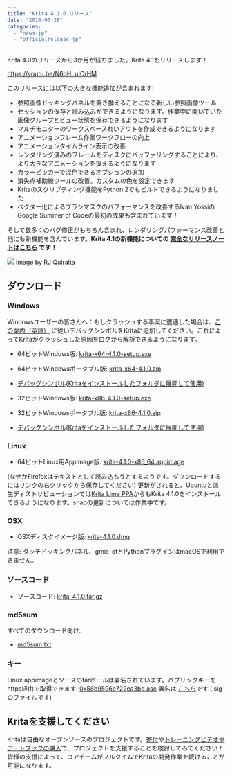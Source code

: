```yaml
---
title: "Krita 4.1.0 リリース"
date: "2018-06-28"
categories: 
  - "news-jp"
  - "officialrelease-jp"
---
```


Krita 4.0のリリースから3か月が経ちました。Krita 4.1をリリースします！

https://youtu.be/N6oHLuICrHM

このリリースには以下の大きな機能追加が含まれます:  

- 参照画像ドッキングパネルを置き換えることになる新しい参照画像ツール
- セッションの保存と読み込みができるようになります。作業中に開いていた画像グループとビュー状態を保存できるようになります
- マルチモニターのワークスペースれいアウトを作成できるようになります
- アニメーションフレーム作業ワークフローの向上
- アニメーションタイムライン表示の改善
- レンダリング済みのフレームをディスクにバッファリングすることにより、より大きなアニメーションを扱えるようになります
- カラーピッカーで混色できるオプションの追加
- 消失点補助線ツールの改善。カスタムの色を設定できます
- Kritaのスクリプティング機能をPython 2でもビルドできるようになりました
- ベクター化によるブラシマスクのパフォーマンスを改善するIvan YossiのGoogle Summer of Codeの最初の成果も含まれています！

そして数多くのバグ修正がもちろん含まれ、レンダリングパフォーマンス改善と他にも新機能を含んでいます。**Krita 4.1の新機能についての [完全なリリースノートはこちら](https://krita.org/en/krita-4-1-release-notes/) です！**

[![](/images/posts/2018/krita_41-1024x1024.png)](https://krita.org/wp-content/uploads/2018/06/krita_41.png) Image by RJ Quiralta

## ダウンロード

### Windows

Windowsユーザーの皆さんへ：もしクラッシュする事案に遭遇した場合は、[この案内（英語）](https://docs.krita.org/en/reference_manual/dr_minw_debugger.html#dr-minw) に従いデバッグシンボルをKritaに追加してください。これによってKritaがクラッシュした原因をログから解析できるようになります。

- 64ビットWindows版: [krita-x64-4.1.0-setup.exe](https://download.kde.org/stable/krita/4.1.0/krita-x64-4.1.0-setup.exe)
- 64ビットWindowsポータブル版: [krita-x64-4.1.0.zip](https://download.kde.org/stable/krita/4.1.0/krita-x64-4.1.0.zip)
- [デバッグシンボル(Kritaをインストールしたフォルダに展開して使用)](https://download.kde.org/stable/krita/4.1.0/krita-x64-4.1.0-dbg.zip)

- 32ビットWindows版: [krita-x86-4.1.0-setup.exe](https://download.kde.org/stable/krita/4.1.0/krita-x86-4.1.0-setup.exe)
- 32ビットWindowsポータブル版: [krita-x86-4.1.0.zip](https://download.kde.org/stable/krita/4.1.0/krita-x86-4.1.0.zip)
- [デバッグシンボル(Kritaをインストールしたフォルダに展開して使用)](https://download.kde.org/stable/krita/4.1.0/krita-x86-4.1.0-dbg.zip)

### Linux

- 64ビットLinux用AppImage版: [krita-4.1.0-x86\_64.appimage](https://download.kde.org/stable/krita/4.1.0/krita-4.1.0-x86_64.appimage)

(なぜかFirefoxはテキストとして読み込もうとするようです。ダウンロードするにはリンクの右クリックから保存してください) 更新がされると、Ubuntuと派生ディストリビューションでは[Krita Lime PPA](https://launchpad.net/%7Ekritalime/+archive/ubuntu/ppa)からもKrita 4.1.0をインストールできるようになります。snapの更新については作業中です。

### OSX

- OSXディスクイメージ版: [krita-4.1.0.dmg](https://download.kde.org/stable/krita/4.1.0/krita-4.1.0.dmg)

注意: タッチドッキングパネル、gmic-qtとPythonプラグインはmacOSで利用できません。

### ソースコード

- ソースコード: [krita-4.1.0.tar.gz](https://download.kde.org/stable/krita/4.1.0/krita-4.1.0.tar.gz)

### md5sum

すべてのダウンロード向け:

- [md5sum.txt](https://download.kde.org/stable/krita/4.1.0/md5sum.txt)

### キー

Linux appimageとソースのtarボールは署名されています。パブリックキーをhttps経由で取得できます: [0x58b9596c722ea3bd.asc](https://share.kde.org/index.php/s/fJ99V5mZvuyD0z8) 署名は [こちら](http://download.kde.org/stable/krita/4.1.0/)です (.sigのファイルです)

## Kritaを支援してください

Kritaは自由なオープンソースのプロジェクトです。[寄付](https://krita.org/jp/support-us-jp/donations-jp/)や[トレーニングビデオやアートブックの購入](https://krita.org/jp/support-us-jp/shop-jp/)で、プロジェクトを支援することを検討してみてください！皆様の支援によって、コアチームがフルタイムでKritaの開発作業を続けることが可能になります。
